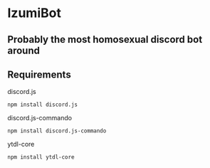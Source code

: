 # IzumiBot
## Probably the most homosexual discord bot around

## Requirements
discord.js

`npm install discord.js`

discord.js-commando

`npm install discord.js-commando`

ytdl-core

`npm install ytdl-core`
